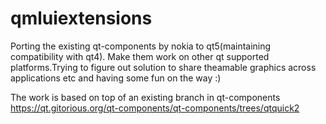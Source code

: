 qmluiextensions
===============

Porting the existing qt-components by nokia to qt5(maintaining compatibility with qt4). Make them work on other qt supported platforms.Trying to figure out solution to share theamable graphics across applications etc and having some fun on the way :)

The work is based on top of an existing branch in qt-components https://qt.gitorious.org/qt-components/qt-components/trees/qtquick2
